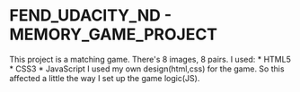 
# FEND_UDACITY_ND - MEMORY_GAME_PROJECT

This project is a matching game. There's 8 images, 8 pairs. I used:
	* HTML5
	* CSS3
	* JavaScript
I used my own design(html,css) for the game. So  this affected a little the way I set up the game logic(JS).
